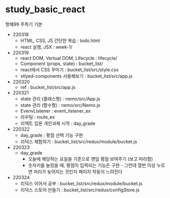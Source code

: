 # study_basic_react

항해99 주특기 기본

- 220318
  - HTML, CSS, JS 간단한 복습 : todo.html
  - react 실행, JSX : week-1/
- 220319
  - react DOM, Vertual DOM, Lifecycle : lifecycle/
  - Component (props, state) : bucket_list/
  - react에서 CSS 꾸미기 : bucket_list/src/style.css
  - stlyed-components 사용해보기 : bucket_list/src/app.js
- 220320
  - ref : bucket_list/src/app.js
- 220321
  - state 관리 (클래스형) : nemo/src/App.js
  - state 관리 (함수형) : nemo/src/Nemo.js
  - EvenvListener : event_listener_ex
  - 라우팅 : route_ex
  - 리액트 입문 개인과제 시작 : day_grade
- 220322
  - day_grade : 평점 선택 기능 구현
  - 리덕스 체험하기 : bucket_list/src/redux/module/bucket.js
- 220323
  - day_grade
    - 오늘에 해당하는 요일을 기준으로 랜덤 평점 보여주기 (보고 따라함)
    - 숫자키를 눌렀을 때, 평점이 입력되는 기능은 구현 - 그런데 열번 이상 누르면 처리가 늦어지는 것인지 페이지 작동이 느려진다
- 220324
  - 리덕스 이어서 공부 : bucket_list/src/redux/module/bucket.js
  - 리덕스 스토어 만들기 : bucket_list/src/redux/configStore.js
